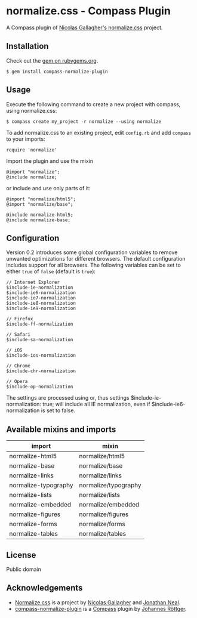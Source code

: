 # normalize.css - Compass Plugin
A Compass plugin of [Nicolas Gallagher's normalize.css](https://github.com/necolas/normalize.css/)
project.

## Installation
Check out the [gem on rubygems.org](https://rubygems.org/gems/compass-normalize-plugin).

    $ gem install compass-normalize-plugin

## Usage
Execute the following command to create a new project with compass, using normalize.css:

    $ compass create my_project -r normalize --using normalize

To add normalize.css to an existing project, edit `config.rb` and add `compass` to your imports:

    require 'normalize'

Import the plugin and use the mixin

    @import "normalize";
    @include normalize;

or include and use only parts of it:

    @import "normalize/html5";
    @import "normalize/base";
    
    @include normalize-html5;
    @include normalize-base;

## Configuration
Version 0.2 introduces some global configuration variables to remove unwanted optimizations for
different browsers. The default configuration includes support for all browsers. The following 
variables can be set to either `true` of `false` (default is `true`):

    // Internet Explorer
    $include-ie-normalization
    $include-ie6-normalization
    $include-ie7-normalization
    $include-ie8-normalization
    $include-ie9-normalization
    
    // Firefox
    $include-ff-normalization
    
    // Safari
    $include-sa-normalization
    
    // iOS
    $include-ios-normalization
    
    // Chrome
    $include-chr-normalization
    
    // Opera
    $include-op-normalization

The settings are processed using or, thus settings $include-ie-normalization: true; will include
all IE normalization, even if $include-ie6-normalization is set to false.

## Available mixins and imports
<table>
	<thead>
		<tr>
			<th>import</th>
			<th>mixin</th>
		</tr>
	</thead>
	<tbody>
    	<tr>
        	<td>normalize-html5</td>
        	<td>normalize/html5</td>
    	</tr>
    	<tr>
        	<td>normalize-base</td>
        	<td>normalize/base</td>
    	</tr>
    	<tr>
        	<td>normalize-links</td>
        	<td>normalize/links</td>
    	</tr>
    	<tr>
        	<td>normalize-typography</td>
        	<td>normalize/typography</td>
    	</tr>
    	<tr>
        	<td>normalize-lists</td>
        	<td>normalize/lists</td>
    	</tr>
    	<tr>
        	<td>normalize-embedded</td>
        	<td>normalize/embedded</td>
    	</tr>
    	<tr>
        	<td>normalize-figures</td>
        	<td>normalize/figures</td>
    	</tr>
    	<tr>
        	<td>normalize-forms</td>
        	<td>normalize/forms</td>
    	</tr>
    	<tr>
        	<td>normalize-tables</td>
        	<td>normalize/tables</td>
    	</tr>
</table>

## License
Public domain

## Acknowledgements
* [Normalize.css](https://github.com/necolas/normalize.css/) is a project by
[Nicolas Gallagher](http://github.com/necolas) and
[Jonathan Neal](http://github.com/jonathantneal).
* [compass-normalize-plugin](https://github.com/jroettger/compass-normalize-plugin) is a
[Compass](http://compass-style.org) plugin by [Johannes Röttger](http://github.com/jroettger).